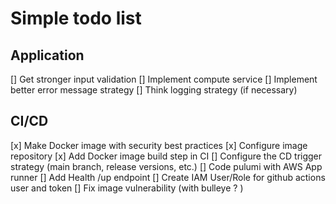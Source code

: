 # Simple todo list

## Application

[] Get stronger input validation
[] Implement compute service
[] Implement better error message strategy
[] Think logging strategy (if necessary)

## CI/CD

[x] Make Docker image with security best practices
[x] Configure image repository
[x] Add Docker image build step in CI
[] Configure the CD trigger strategy (main branch, release versions, etc.)
[] Code pulumi with AWS App runner
[] Add Health /up endpoint
[] Create IAM User/Role for github actions user and token
[] Fix image vulnerability (with bulleye ? )